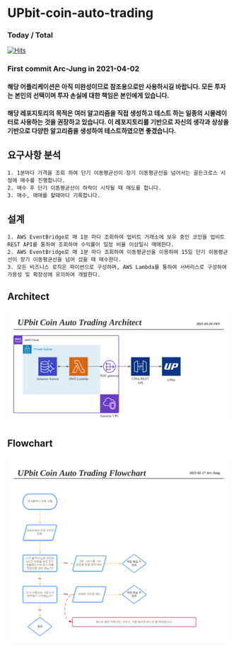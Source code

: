 # UPbit-coin-auto-trading
### Today / Total
[![Hits](https://hits.seeyoufarm.com/api/count/incr/badge.svg?url=https%3A%2F%2Fgithub.com%2FArc-Jung%2FUPbit-coin-auto-trading&count_bg=%2379C83D&title_bg=%23555555&icon=&icon_color=%23E7E7E7&title=hits&edge_flat=false)](https://hits.seeyoufarm.com)
### First commit Arc-Jung  in 2021-04-02

#### 해당 어플리케이션은 아직 미완성이므로 참조용으로만 사용하시길 바랍니다. 모든 투자는 본인의 선택이며 투자 손실에 대한 책임은 본인에게 있습니다.

#### 해당 레포지토리의 목적은 여러 알고리즘을 직접 생성하고 테스트 하는 일종의 시물레이터로 사용하는 것을 권장하고 있습니다. 이 레포지토리를 기반으로 자신의 생각과 상상을 기반으로 다양한 알고리즘을 생성하여 테스트하였으면 좋겠습니다. 

## 요구사항 분석
	1. 1분마다 가격을 조회 하여 단기 이동평균선이 장기 이동평균선을 넘어서는 골든크로스 시점에 매수를 진행합니다.
	2. 매수 후 단기 이동평균선이 하락이 시작될 때 매도를 합니다.
	3. 매수, 매매를 할때마다 기록합니다.

## 설계
	1. AWS EventBridge로 매 1분 마다 조회하여 업비트 거래소에 보유 중인 코인을 업비트 REST API를 통하여 조회하여 수익률이 일정 비율 이상일시 매매한다.
	2. AWS EventBridge로 매 1분 마다 조회하여 이동평균선을 이용하여 15일 단기 이동평균선이 장기 이동평균선을 넘어 섰을 때 매수한다.
	3. 모든 비즈니스 로직은 파이썬으로 구성하며, AWS Lambda를 통하여 서버리스로 구성하여 가용성 및 확장성에 유의하여 개발한다.
## Architect
![Upbit_Coin_Auto_Trading_Architect.png](/images/Upbit_Coin_Auto_Trading_Architect.png)

## Flowchart
![Upbit_Coin_Auto_Trading_Flowchart.png](/images/Upbit_Coin_Auto_Trading_Flowchart.png)
